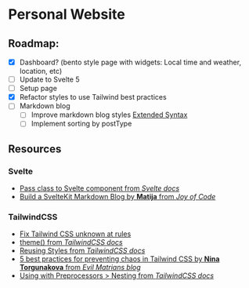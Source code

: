 # Personal Website

## Roadmap:

- [x] Dashboard? (bento style page with widgets: Local time and weather, location, etc)
- [ ] Update to Svelte 5
- [ ] Setup page
- [x] Refactor styles to use Tailwind best practices
- [ ] Markdown blog
  - [ ] Improve markdown blog styles [Extended Syntax](https://www.markdownguide.org/extended-syntax/)
  - [ ] Implement sorting by postType

## Resources

### Svelte

- [Pass class to Svelte component from _Svelte docs_](https://svelte.dev/docs/svelte-components#script-1-export-creates-a-component-prop)
- [Build a SvelteKit Markdown Blog by **Matija** from _Joy of Code_ ](https://joyofcode.xyz/sveltekit-markdown-blog)

### TailwindCSS

- [Fix Tailwind CSS unknown at rules](https://github.com/tailwindlabs/tailwindcss/discussions/5258#discussioncomment-1979394)
- [theme() from _TailwindCSS docs_](https://tailwindcss.com/docs/functions-and-directives#theme)
- [Reusing Styles from _TailwindCSS docs_](https://tailwindcss.com/docs/reusing-styles)
- [5 best practices for preventing chaos in Tailwind CSS by **Nina Torgunakova** from _Evil Matrians blog_](https://evilmartians.com/chronicles/5-best-practices-for-preventing-chaos-in-tailwind-css)
- [Using with Preprocessors > Nesting from _TailwindCSS docs_](https://tailwindcss.com/docs/using-with-preprocessors#nesting)
